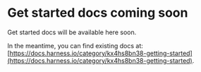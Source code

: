 # Get started docs coming soon

Get started docs will be available here soon.

In the meantime, you can find existing docs at: [https://docs.harness.io/category/kx4hs8bn38-getting-started](https://docs.harness.io/category/kx4hs8bn38-getting-started).